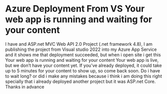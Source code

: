 
# Azure Deployment From VS Your web app is running and waiting for your content

I have and ASP.net MVC Web API 2.0 Project (.net framework 4.8), I am publishing the project from Visual studio 2022 into my Azure App Service and it shows me that deployment succeeded, but when i open site i get this
Your web app is running and waiting for your content
Your web app is live, but we don’t have your content yet. If you’ve already deployed, it could take up to 5 minutes for your content to show up, so come back soon.
Do i have to wait long? or did i make any mistakes because i think i am doing this right specially that i already deployed another project but it was ASP.net Core.
Thanks in advance

        